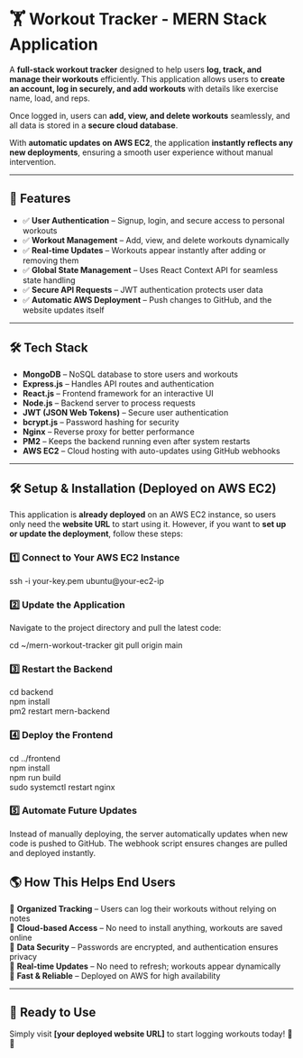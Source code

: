 # 🏋️ Workout Tracker - MERN Stack Application

A **full-stack workout tracker** designed to help users **log, track, and manage their workouts** efficiently. This application allows users to **create an account, log in securely, and add workouts** with details like exercise name, load, and reps.

Once logged in, users can **add, view, and delete workouts** seamlessly, and all data is stored in a **secure cloud database**.

With **automatic updates on AWS EC2**, the application **instantly reflects any new deployments**, ensuring a smooth user experience without manual intervention.

---

## 🌟 Features

- ✅ **User Authentication** – Signup, login, and secure access to personal workouts  
- ✅ **Workout Management** – Add, view, and delete workouts dynamically  
- ✅ **Real-time Updates** – Workouts appear instantly after adding or removing them  
- ✅ **Global State Management** – Uses React Context API for seamless state handling  
- ✅ **Secure API Requests** – JWT authentication protects user data  
- ✅ **Automatic AWS Deployment** – Push changes to GitHub, and the website updates itself  

---

## 🛠️ Tech Stack

- **MongoDB** – NoSQL database to store users and workouts  
- **Express.js** – Handles API routes and authentication  
- **React.js** – Frontend framework for an interactive UI  
- **Node.js** – Backend server to process requests  
- **JWT (JSON Web Tokens)** – Secure user authentication  
- **bcrypt.js** – Password hashing for security  
- **Nginx** – Reverse proxy for better performance  
- **PM2** – Keeps the backend running even after system restarts  
- **AWS EC2** – Cloud hosting with auto-updates using GitHub webhooks  

---

## 🛠️ Setup & Installation (Deployed on AWS EC2)

This application is **already deployed** on an AWS EC2 instance, so users only need the **website URL** to start using it. However, if you want to **set up or update the deployment**, follow these steps:

### 1️⃣ Connect to Your AWS EC2 Instance

ssh -i your-key.pem ubuntu@your-ec2-ip
### 2️⃣ Update the Application

Navigate to the project directory and pull the latest code:

cd ~/mern-workout-tracker
git pull origin main

### 3️⃣ Restart the Backend
cd backend  
npm install  
pm2 restart mern-backend

### 4️⃣ Deploy the Frontend
cd ../frontend  
npm install  
npm run build  
sudo systemctl restart nginx

### 5️⃣ Automate Future Updates
Instead of manually deploying, the server automatically updates when new code is pushed to GitHub. The webhook script ensures changes are pulled and deployed instantly.

## 🌎 How This Helps End Users

🔹 **Organized Tracking** – Users can log their workouts without relying on notes  
🔹 **Cloud-based Access** – No need to install anything, workouts are saved online  
🔹 **Data Security** – Passwords are encrypted, and authentication ensures privacy  
🔹 **Real-time Updates** – No need to refresh; workouts appear dynamically  
🔹 **Fast & Reliable** – Deployed on AWS for high availability  

---

## 🚀 Ready to Use  

Simply visit **[your deployed website URL]** to start logging workouts today! 💪✨  

